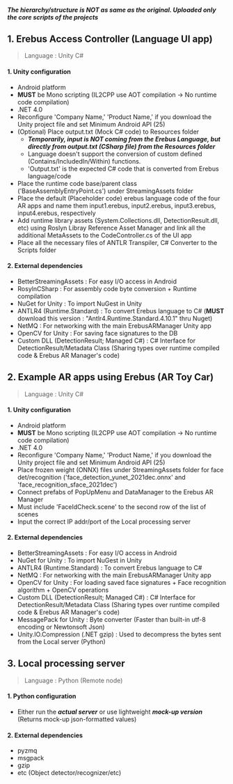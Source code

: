 
####  *The hierarchy/structure is NOT as same as the original. Uploaded only the core scripts of the projects*

## 1. Erebus Access Controller (Language UI app)
> Language : Unity C# 

#### 1.  Unity configuration
- Android platform
- **MUST** be Mono scripting  (IL2CPP use AOT compilation -> No runtime code compilation)
- .NET 4.0
- Reconfigure 'Company Name,' 'Product Name,' if you download the Unity project file and set Minimum Android API (25) 
- (Optional) Place output.txt (Mock C# code) to Resources folder
  - ***Temporarily, input is NOT coming from the Erebus Language, but directly from output.txt (CSharp file) from the Resources folder***
  - Language doesn't support the conversion of custom defined (Contains/IncludedIn/Within) functions. 
  - 'Output.txt' is the expected C# code that is converted from Erebus language/code
- Place the runtime code base/parent class ('BaseAssemblyEntryPoint.cs') under StreamingAssets folder
- Place the default (Placeholder code) erebus language code of the four AR apps and name them
input1.erebus, input2.erebus, input3.erebus, input4.erebus, respectively
- Add runtime library assets (System.Collections.dll, DetectionResult.dll, etc) using Roslyn Libray Reference Asset Manager and link all the additional MetaAssets to the CodeController.cs of the UI app
- Place all the necessary files of ANTLR Transpiler, C# Converter to the Scripts folder

#### 2.  External dependencies
- BetterStreamingAssets : For easy I/O access in Android
- RosylnCSharp : For assembly code byte conversion + Runtime compilation
- NuGet for Unity : To import NuGest in Unity
- ANTLR4 (Runtime.Standard) : To convert Erebus language to C# (**MUST** download this version : "Antlr4.Runtime.Standard.4.10.1" thru Nuget)
- NetMQ : For networking with the main ErebusARManager Unity app
- OpenCV for Unity : For saving face signatures to the DB
- Custom DLL (DetectionResult; Managed C#) : C# Interface for DetectionResult/Metadata Class 
(Sharing types over runtime compiled code & Erebus AR Manager's code)

## 2. Example AR apps using Erebus (AR Toy Car)

> Language : Unity C# 

#### 1.  Unity configuration
- Android platform
- **MUST** be Mono scripting (IL2CPP use AOT compilation -> No runtime code compilation)
- .NET 4.0
- Reconfigure 'Company Name,' 'Product Name,' if you download the Unity project file and set Minimum Android API (25) 
- Place frozen weight (ONNX) files under StreamingAssets folder for face det/recognition 
('face_detection_yunet_2021dec.onnx' and 'face_recognition_sface_2021dec')
- Connect prefabs of PopUpMenu and DataManager to the Erebus AR Manager
- Must include 'FaceIdCheck.scene' to the second row of the list of scenes
- Input the correct IP addr/port of the Local processing server

#### 2.  External dependencies
- BetterStreamingAssets : For easy I/O access in Android
- NuGet for Unity : To import NuGest in Unity
- ANTLR4 (Runtime.Standard) : To convert Erebus language to C#
- NetMQ : For networking with the main ErebusARManager Unity app
- OpenCV for Unity : For loading saved face signatures + Face recognition algorithm + OpenCV operations
- Custom DLL (DetectionResult; Managed C#) : C# Interface for DetectionResult/Metadata Class 
(Sharing types over runtime compiled code & Erebus AR Manager's code)
- MessagePack for Unity : Byte converter (Faster than built-in utf-8 encoding or Newtonsoft Json)
- Unity.IO.Compression (.NET gzip) : Used to decompress the bytes sent from the Local server (Python)

## 3. Local processing server
> Language : Python (Remote node)

#### 1.  Python configuration
- Either run the ***actual server*** or use lightweight ***mock-up version*** (Returns mock-up json-formatted values)

#### 2.  External dependencies
- pyzmq
- msgpack
- gzip
- etc (Object detector/recognizer/etc)
